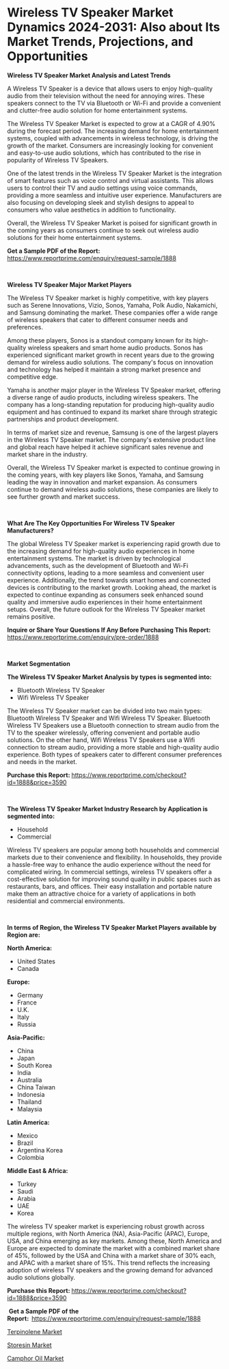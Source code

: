<p><h1>Wireless TV Speaker Market Dynamics 2024-2031: Also about Its Market Trends, Projections, and Opportunities</h1></p><p><strong>Wireless TV Speaker Market Analysis and Latest Trends</strong></p>
<p><p>A Wireless TV Speaker is a device that allows users to enjoy high-quality audio from their television without the need for annoying wires. These speakers connect to the TV via Bluetooth or Wi-Fi and provide a convenient and clutter-free audio solution for home entertainment systems.</p><p>The Wireless TV Speaker Market is expected to grow at a CAGR of 4.90% during the forecast period. The increasing demand for home entertainment systems, coupled with advancements in wireless technology, is driving the growth of the market. Consumers are increasingly looking for convenient and easy-to-use audio solutions, which has contributed to the rise in popularity of Wireless TV Speakers.</p><p>One of the latest trends in the Wireless TV Speaker Market is the integration of smart features such as voice control and virtual assistants. This allows users to control their TV and audio settings using voice commands, providing a more seamless and intuitive user experience. Manufacturers are also focusing on developing sleek and stylish designs to appeal to consumers who value aesthetics in addition to functionality.</p><p>Overall, the Wireless TV Speaker Market is poised for significant growth in the coming years as consumers continue to seek out wireless audio solutions for their home entertainment systems.</p></p>
<p><strong>Get a Sample PDF of the Report:&nbsp;</strong> <a href="https://www.reportprime.com/enquiry/request-sample/1888">https://www.reportprime.com/enquiry/request-sample/1888</a></p>
<p>&nbsp;</p>
<p><strong>Wireless TV Speaker Major Market Players</strong></p>
<p><p>The Wireless TV Speaker market is highly competitive, with key players such as Serene Innovations, Vizio, Sonos, Yamaha, Polk Audio, Nakamichi, and Samsung dominating the market. These companies offer a wide range of wireless speakers that cater to different consumer needs and preferences.</p><p>Among these players, Sonos is a standout company known for its high-quality wireless speakers and smart home audio products. Sonos has experienced significant market growth in recent years due to the growing demand for wireless audio solutions. The company's focus on innovation and technology has helped it maintain a strong market presence and competitive edge.</p><p>Yamaha is another major player in the Wireless TV Speaker market, offering a diverse range of audio products, including wireless speakers. The company has a long-standing reputation for producing high-quality audio equipment and has continued to expand its market share through strategic partnerships and product development.</p><p>In terms of market size and revenue, Samsung is one of the largest players in the Wireless TV Speaker market. The company's extensive product line and global reach have helped it achieve significant sales revenue and market share in the industry.</p><p>Overall, the Wireless TV Speaker market is expected to continue growing in the coming years, with key players like Sonos, Yamaha, and Samsung leading the way in innovation and market expansion. As consumers continue to demand wireless audio solutions, these companies are likely to see further growth and market success.</p></p>
<p>&nbsp;</p>
<p><strong>What Are The Key Opportunities For Wireless TV Speaker Manufacturers?</strong></p>
<p><p>The global Wireless TV Speaker market is experiencing rapid growth due to the increasing demand for high-quality audio experiences in home entertainment systems. The market is driven by technological advancements, such as the development of Bluetooth and Wi-Fi connectivity options, leading to a more seamless and convenient user experience. Additionally, the trend towards smart homes and connected devices is contributing to the market growth. Looking ahead, the market is expected to continue expanding as consumers seek enhanced sound quality and immersive audio experiences in their home entertainment setups. Overall, the future outlook for the Wireless TV Speaker market remains positive.</p></p>
<p><strong>Inquire or Share Your Questions If Any Before Purchasing This Report:</strong> <a href="https://www.reportprime.com/enquiry/pre-order/1888">https://www.reportprime.com/enquiry/pre-order/1888</a></p>
<p>&nbsp;</p>
<p><strong>Market Segmentation</strong></p>
<p><strong>The Wireless TV Speaker Market Analysis by types is segmented into:</strong></p>
<p><ul><li>Bluetooth Wireless TV Speaker</li><li>Wifi Wireless TV Speaker</li></ul></p>
<p><p>The Wireless TV Speaker market can be divided into two main types: Bluetooth Wireless TV Speaker and Wifi Wireless TV Speaker. Bluetooth Wireless TV Speakers use a Bluetooth connection to stream audio from the TV to the speaker wirelessly, offering convenient and portable audio solutions. On the other hand, Wifi Wireless TV Speakers use a Wifi connection to stream audio, providing a more stable and high-quality audio experience. Both types of speakers cater to different consumer preferences and needs in the market.</p></p>
<p><strong>Purchase this Report:&nbsp;</strong><a href="https://www.reportprime.com/checkout?id=1888&price=3590">https://www.reportprime.com/checkout?id=1888&price=3590</a></p>
<p>&nbsp;</p>
<p><strong>The Wireless TV Speaker Market Industry Research by Application is segmented into:</strong></p>
<p><ul><li>Household</li><li>Commercial</li></ul></p>
<p><p>Wireless TV speakers are popular among both households and commercial markets due to their convenience and flexibility. In households, they provide a hassle-free way to enhance the audio experience without the need for complicated wiring. In commercial settings, wireless TV speakers offer a cost-effective solution for improving sound quality in public spaces such as restaurants, bars, and offices. Their easy installation and portable nature make them an attractive choice for a variety of applications in both residential and commercial environments.</p></p>
<p>&nbsp;</p>
<p><strong>In terms of Region, the Wireless TV Speaker Market Players available by Region are:</strong></p>
<p>
    <p> <strong> North America: </strong>
        <ul>
            <li>United States</li>
            <li>Canada</li>
        </ul>
        </p> 
    <p> <strong> Europe: </strong>
        <ul>
            <li>Germany</li>
            <li>France</li>
            <li>U.K.</li>
            <li>Italy</li>
            <li>Russia</li>
        </ul>
        </p> 
    <p> <strong> Asia-Pacific: </strong>
        <ul>
            <li>China</li>
            <li>Japan</li>
            <li>South Korea</li>
            <li>India</li>
            <li>Australia</li>
            <li>China Taiwan</li>
            <li>Indonesia</li>
            <li>Thailand</li>
            <li>Malaysia</li>
        </ul>
        </p> 
    <p> <strong> Latin America: </strong>
        <ul>
            <li>Mexico</li>
            <li>Brazil</li>
            <li>Argentina Korea</li>
            <li>Colombia</li>
        </ul>
        </p> 
    <p> <strong> Middle East & Africa: </strong>
        <ul>
            <li>Turkey</li>
            <li>Saudi</li>
            <li>Arabia</li>
            <li>UAE</li>
            <li>Korea</li>
        </ul>
    </p>
    </p>
<p><p>The wireless TV speaker market is experiencing robust growth across multiple regions, with North America (NA), Asia-Pacific (APAC), Europe, USA, and China emerging as key markets. Among these, North America and Europe are expected to dominate the market with a combined market share of 45%, followed by the USA and China with a market share of 30% each, and APAC with a market share of 15%. This trend reflects the increasing adoption of wireless TV speakers and the growing demand for advanced audio solutions globally.</p></p>
<p><strong>Purchase this Report: </strong><a href="https://www.reportprime.com/checkout?id=1888&price=3590">https://www.reportprime.com/checkout?id=1888&price=3590</a></p>
<p>&nbsp;<strong>Get a Sample PDF of the Report:&nbsp;&nbsp;</strong><a href="https://www.reportprime.com/enquiry/request-sample/1888">https://www.reportprime.com/enquiry/request-sample/1888</a></p>
<p><strong></strong></p>
<p><p><a href="https://chivalrous-flock-a86.notion.site/Terpinolene-Market-Size-Share-Trends-Analysis-Report-By-Application-Regional-Outlook-Competitiv-7ff4a1e478104e4b9a40f99319502c39">Terpinolene Market</a></p><p><a href="https://angry-finch-aaf.notion.site/Storesin-Market-Size-and-Examines-its-Market-Scope-with-a-Primary-Focus-on-Growth-Opportunities-a-2d5e811f16724b9f85b908fcb66da297">Storesin Market</a></p><p><a href="https://faithful-glue-af3.notion.site/Camphor-Oil-Market-Size-Growing-and-Forecasted-for-period-from-2024-2031-and-provides-complete-mar-eb37c1b16aed46a1a8b8a5cb2b86fb49">Camphor Oil Market</a></p></p>